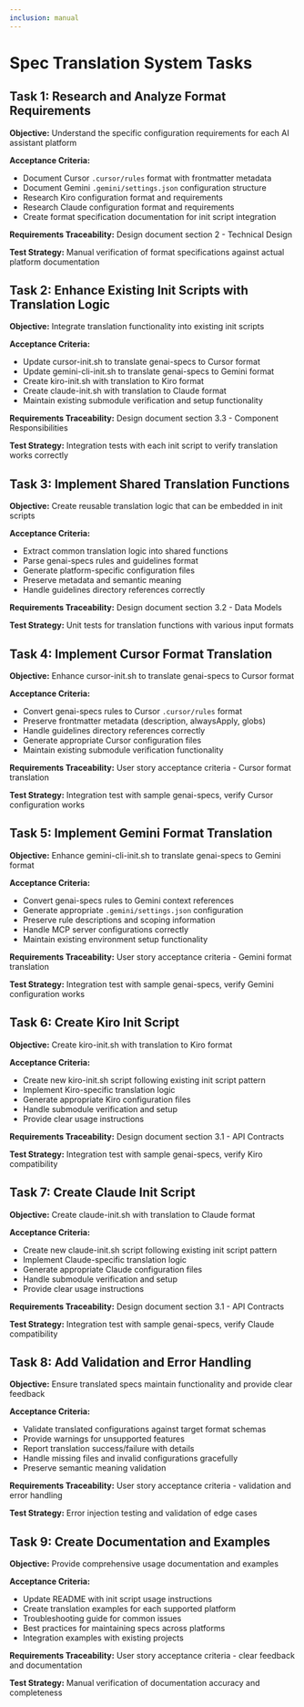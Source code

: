 ```yaml
---
inclusion: manual
---
```


# Spec Translation System Tasks

## Task 1: Research and Analyze Format Requirements

**Objective:** Understand the specific configuration requirements for each AI assistant platform

**Acceptance Criteria:**

- Document Cursor `.cursor/rules` format with frontmatter metadata
- Document Gemini `.gemini/settings.json` configuration structure
- Research Kiro configuration format and requirements
- Research Claude configuration format and requirements
- Create format specification documentation for init script integration

**Requirements Traceability:** Design document section 2 - Technical Design

**Test Strategy:** Manual verification of format specifications against actual platform documentation

## Task 2: Enhance Existing Init Scripts with Translation Logic

**Objective:** Integrate translation functionality into existing init scripts

**Acceptance Criteria:**

- Update cursor-init.sh to translate genai-specs to Cursor format
- Update gemini-cli-init.sh to translate genai-specs to Gemini format
- Create kiro-init.sh with translation to Kiro format
- Create claude-init.sh with translation to Claude format
- Maintain existing submodule verification and setup functionality

**Requirements Traceability:** Design document section 3.3 - Component Responsibilities

**Test Strategy:** Integration tests with each init script to verify translation works correctly

## Task 3: Implement Shared Translation Functions

**Objective:** Create reusable translation logic that can be embedded in init scripts

**Acceptance Criteria:**

- Extract common translation logic into shared functions
- Parse genai-specs rules and guidelines format
- Generate platform-specific configuration files
- Preserve metadata and semantic meaning
- Handle guidelines directory references correctly

**Requirements Traceability:** Design document section 3.2 - Data Models

**Test Strategy:** Unit tests for translation functions with various input formats

## Task 4: Implement Cursor Format Translation

**Objective:** Enhance cursor-init.sh to translate genai-specs to Cursor format

**Acceptance Criteria:**

- Convert genai-specs rules to Cursor `.cursor/rules` format
- Preserve frontmatter metadata (description, alwaysApply, globs)
- Handle guidelines directory references correctly
- Generate appropriate Cursor configuration files
- Maintain existing submodule verification functionality

**Requirements Traceability:** User story acceptance criteria - Cursor format translation

**Test Strategy:** Integration test with sample genai-specs, verify Cursor configuration works

## Task 5: Implement Gemini Format Translation

**Objective:** Enhance gemini-cli-init.sh to translate genai-specs to Gemini format

**Acceptance Criteria:**

- Convert genai-specs rules to Gemini context references
- Generate appropriate `.gemini/settings.json` configuration
- Preserve rule descriptions and scoping information
- Handle MCP server configurations correctly
- Maintain existing environment setup functionality

**Requirements Traceability:** User story acceptance criteria - Gemini format translation

**Test Strategy:** Integration test with sample genai-specs, verify Gemini configuration works

## Task 6: Create Kiro Init Script

**Objective:** Create kiro-init.sh with translation to Kiro format

**Acceptance Criteria:**

- Create new kiro-init.sh script following existing init script pattern
- Implement Kiro-specific translation logic
- Generate appropriate Kiro configuration files
- Handle submodule verification and setup
- Provide clear usage instructions

**Requirements Traceability:** Design document section 3.1 - API Contracts

**Test Strategy:** Integration test with sample genai-specs, verify Kiro compatibility

## Task 7: Create Claude Init Script

**Objective:** Create claude-init.sh with translation to Claude format

**Acceptance Criteria:**

- Create new claude-init.sh script following existing init script pattern
- Implement Claude-specific translation logic
- Generate appropriate Claude configuration files
- Handle submodule verification and setup
- Provide clear usage instructions

**Requirements Traceability:** Design document section 3.1 - API Contracts

**Test Strategy:** Integration test with sample genai-specs, verify Claude compatibility

## Task 8: Add Validation and Error Handling

**Objective:** Ensure translated specs maintain functionality and provide clear feedback

**Acceptance Criteria:**

- Validate translated configurations against target format schemas
- Provide warnings for unsupported features
- Report translation success/failure with details
- Handle missing files and invalid configurations gracefully
- Preserve semantic meaning validation

**Requirements Traceability:** User story acceptance criteria - validation and error handling

**Test Strategy:** Error injection testing and validation of edge cases

## Task 9: Create Documentation and Examples

**Objective:** Provide comprehensive usage documentation and examples

**Acceptance Criteria:**

- Update README with init script usage instructions
- Create translation examples for each supported platform
- Troubleshooting guide for common issues
- Best practices for maintaining specs across platforms
- Integration examples with existing projects

**Requirements Traceability:** User story acceptance criteria - clear feedback and documentation

**Test Strategy:** Manual verification of documentation accuracy and completeness
